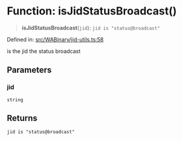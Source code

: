 # Function: isJidStatusBroadcast()

> **isJidStatusBroadcast**(`jid`): `jid is "status@broadcast"`

Defined in: [src/WABinary/jid-utils.ts:58](https://github.com/Fokusdotid/bail/blob/dad8cbc7bd41e0c17126095b0fc017b92c3d85cf/src/WABinary/jid-utils.ts#L58)

is the jid the status broadcast

## Parameters

### jid

`string`

## Returns

`jid is "status@broadcast"`
